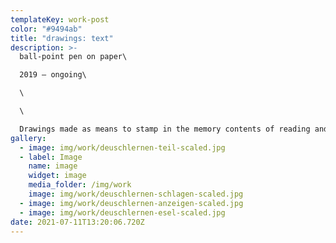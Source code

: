 ```yaml
---
templateKey: work-post
color: "#9494ab"
title: "drawings: text"
description: >-
  ball-point pen on paper\

  2019 – ongoing\

  \

  \

  Drawings made as means to stamp in the memory contents of reading and foreign words through pictorial impressions.
gallery:
  - image: img/work/deuschlernen-teil-scaled.jpg
  - label: Image
    name: image
    widget: image
    media_folder: /img/work
    image: img/work/deuschlernen-schlagen-scaled.jpg
  - image: img/work/deuschlernen-anzeigen-scaled.jpg
  - image: img/work/deuschlernen-esel-scaled.jpg
date: 2021-07-11T13:20:06.720Z
---
```

